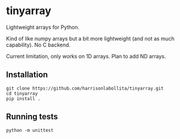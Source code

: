 # tinyarray

Lightweight arrays for Python. 

Kind of like numpy arrays but a bit more lightweight (and not as much capability). No C backend.

Current limitation, only works on 1D arrays. Plan to add ND arrays.

## Installation
```shell
git clone https://github.com/harrisonlabollita/tinyarray.git
cd tinyarray
pip install .
```

## Running tests

```shell
python -m unittest
```

